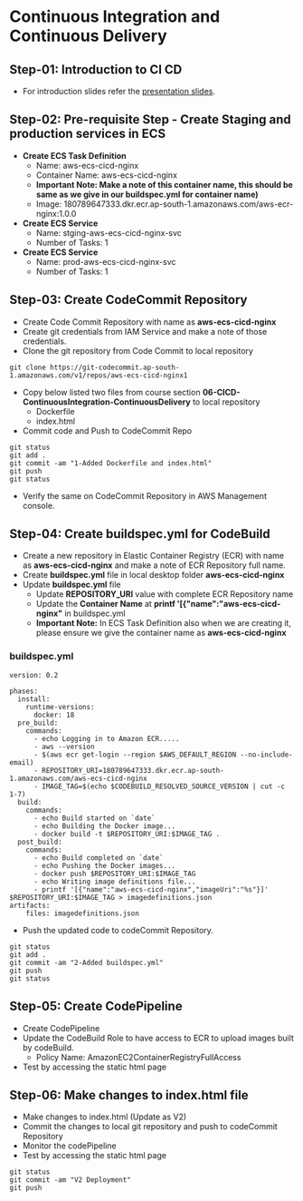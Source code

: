 # Continuous Integration and Continuous Delivery 

## Step-01: Introduction to CI CD
-  For introduction slides refer the [presentation slides](/otherfiles/presentations/AWS-FargateECS-Masterclass-Course.pdf). 

## Step-02: Pre-requisite Step - Create Staging and production services in ECS
- **Create ECS Task Definition**
  - Name: aws-ecs-cicd-nginx 
  - Container Name: aws-ecs-cicd-nginx  
  - **Important Note: Make a note of this container name, this should be same as we give in our buildspec.yml for container name)**
  - Image: 180789647333.dkr.ecr.ap-south-1.amazonaws.com/aws-ecr-nginx:1.0.0
- **Create ECS Service**
  - Name: stging-aws-ecs-cicd-nginx-svc
  - Number of Tasks: 1
- **Create ECS Service**
  - Name: prod-aws-ecs-cicd-nginx-svc
  - Number of Tasks: 1  


## Step-03: Create CodeCommit Repository
- Create Code Commit Repository with name as **aws-ecs-cicd-nginx**
- Create git credentials from IAM Service and make a note of those credentials.
- Clone the git repository from Code Commit to local repository
```
git clone https://git-codecommit.ap-south-1.amazonaws.com/v1/repos/aws-ecs-cicd-nginx1
```
- Copy below listed two files from course section **06-CICD-ContinuousIntegration-ContinuousDelivery** to local repository
  - Dockerfile 
  - index.html  
- Commit code and Push to CodeCommit Repo
```
git status
git add .
git commit -am "1-Added Dockerfile and index.html"
git push
git status
```
- Verify the same on CodeCommit Repository in AWS Management console.

## Step-04: Create buildspec.yml for CodeBuild
- Create a new repository in Elastic Container Registry (ECR) with name as **aws-ecs-cicd-nginx** and make a note of ECR Repository full name. 
- Create **buildspec.yml** file in local desktop folder **aws-ecs-cicd-nginx**
- Update **buildspec.yml** file
   - Update **REPOSITORY_URI** value with complete ECR Repository name 
   - Update the **Container Name** at **printf '[{"name":"aws-ecs-cicd-nginx"** in buildspec.yml
   - **Important Note:** In ECS Task Definition also when we are creating it, please ensure we give the container name as **aws-ecs-cicd-nginx**

### buildspec.yml

```
version: 0.2

phases:
  install:
    runtime-versions:
      docker: 18       
  pre_build:
    commands:
      - echo Logging in to Amazon ECR.....
      - aws --version
      - $(aws ecr get-login --region $AWS_DEFAULT_REGION --no-include-email)
      - REPOSITORY_URI=180789647333.dkr.ecr.ap-south-1.amazonaws.com/aws-ecs-cicd-nginx
      - IMAGE_TAG=$(echo $CODEBUILD_RESOLVED_SOURCE_VERSION | cut -c 1-7)
  build:
    commands:
      - echo Build started on `date`
      - echo Building the Docker image...
      - docker build -t $REPOSITORY_URI:$IMAGE_TAG .
  post_build:
    commands:
      - echo Build completed on `date`
      - echo Pushing the Docker images...
      - docker push $REPOSITORY_URI:$IMAGE_TAG
      - echo Writing image definitions file...
      - printf '[{"name":"aws-ecs-cicd-nginx","imageUri":"%s"}]' $REPOSITORY_URI:$IMAGE_TAG > imagedefinitions.json
artifacts:
    files: imagedefinitions.json
```
-  Push the updated code to codeCommit Repository.

```
git status
git add .
git commit -am "2-Added buildspec.yml"
git push
git status
```


## Step-05: Create CodePipeline
- Create CodePipeline
- Update the CodeBuild Role to have access to ECR to upload images built by codeBuild. 
  - Policy Name: AmazonEC2ContainerRegistryFullAccess
- Test by accessing the static html page

## Step-06: Make changes to index.html file
- Make changes to index.html (Update as V2)
- Commit the changes to local git repository and push to codeCommit Repository
- Monitor the codePipeline
- Test by accessing the static html page
```
git status
git commit -am "V2 Deployment"
git push
```





